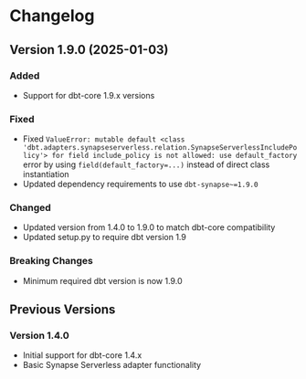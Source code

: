 # Changelog

## Version 1.9.0 (2025-01-03)

### Added
- Support for dbt-core 1.9.x versions

### Fixed
- Fixed `ValueError: mutable default <class 'dbt.adapters.synapseserverless.relation.SynapseServerlessIncludePolicy'> for field include_policy is not allowed: use default_factory` error by using `field(default_factory=...)` instead of direct class instantiation
- Updated dependency requirements to use `dbt-synapse~=1.9.0`

### Changed
- Updated version from 1.4.0 to 1.9.0 to match dbt-core compatibility
- Updated setup.py to require dbt version 1.9

### Breaking Changes
- Minimum required dbt version is now 1.9.0

## Previous Versions

### Version 1.4.0
- Initial support for dbt-core 1.4.x
- Basic Synapse Serverless adapter functionality 